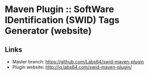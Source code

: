# Maven Plugin :: SoftWare IDentification (SWID) Tags Generator (website)

## Links
- Master branch: https://github.com/Labs64/swid-maven-plugin
- Plugin website: http://io.labs64.com/swid-maven-plugin/
